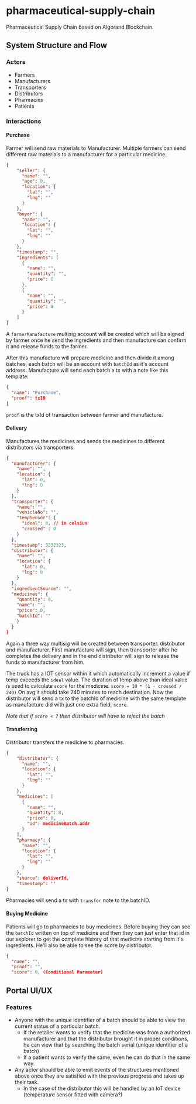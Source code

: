 # pharmaceutical-supply-chain

Pharmaceutical Supply Chain based on Algorand Blockchain.

## System Structure and Flow

### Actors

- Farmers
- Manufacturers
- Transporters
- Distributors
- Pharmacies
- Patients

### Interactions

#### Purchase

Farmer will send raw materials to Manufacturer. Multiple farmers can send different raw materials to a manufacturer for a particular medicine.

```json
{
    "seller": {
      "name": "",
      "age": 0,
      "location": {
        "lat": "",
        "lng": ""
      }
    },
    "buyer": {
      "name": "",
      "location": {
        "lat": "",
        "lng": ""
      }
    },
    "timestamp": "",
    "ingredients": [
      {
        "name": "",
        "quantity": "",
        "price": 0
      },
      {
        "name": "",
        "quantity": "",
        "price": 0
      }
    ]
}
```

A `farmerManufacture` multisig account will be created which will be signed by farmer once he send the ingredients and then manufacture can confirm it and release funds to the farmer.

After this manufacture will prepare medicine and then divide it among batches, each batch will be an account with `batchId` as it's account address. Manufacture will send each batch a tx with a note like this template:
```json
{
  "name": "Purchase",
  "proof": txID
}
```
`proof` is the txId of transaction between farmer and manufacture.
#### Delivery

Manufactures the medicines and sends the medicines to different distributors via transporters.

```json
{
  "manufacturer": {
    "name": "",
    "location": {
      "lat": 0,
      "lng": 0
    }
  },
  "transporter": {
    "name": "",
    "vehicleNo": "",
    "tempSensor": {
      "ideal": 0, // in celsius
      "crossed" : 0
    }
  },
  "timestamp": 3232323,
  "distributor": {
    "name": "",
    "location": {
      "lat": 0,
      "lng": 0
    }
  },
  "ingredientSource": "",
  "medicines": {
    "quantity": 0,
    "name": "",
    "price": 0,
    "batchId": ""
    }
  }
}
```

Again a three way multisig will be created between transporter. distributor and manufacturer. First manufacture will sign, then transporter after he completes the delivery and in the end distributor will sign to release the funds to manufacturer from him.

The truck has a IOT sensor within it which automatically increment a value if temp exceeds the `ideal` value. The duration of temp above than ideal value is used to calculate `score` for the medicine. 
`score = 10 * (1 - crossed / 240)` On avg it should take 240 minutes to reach destination. Now the distributor will send a tx to the batchId of medicine with the same template as manufacture did with just one extra field, `score`.

_Note that if `score < 7` then distributor will have to reject the batch_

#### Transferring 

Distributor transfers the medicine to pharmacies.

```json
{
    "distributor": {
      "name": "",
      "location": {
        "lat": "",
        "lng": ""
      }
    },
    "medicines": [
      {
        "name": "",
        "quantity": 0,
        "price": 0,
        "id": medicineBatch.addr
      }
    ],
    "pharmacy": {
      "name": "",
      "location": {
        "lat": "",
        "lng": ""
      }
    },
    "source": deliverId,
    "timestamp": ''
}
```
Pharmacies will send a tx with `transfer` note to the batchID.

#### Buying Medicine

Patients will go to pharmacies to buy medicines. Before buying they can see the `batchId` written on top of medicine and then they can just enter that id in our explorer to get the complete history of that medicine starting from it's ingredients. He'll also be able to see the score by distributor.

```json
{
  "name": "",
  "proof": "",
  "score": 0, (Conditional Parameter)
```

## Portal UI/UX

### Features

- Anyone with the unique identifier of a batch should be able to view the current status of a particular batch.
  - If the retailer wants to verify that the medicine was from a authorized manufacturer and that the distributor brought it in proper conditions, he can view that by searching the batch serial (unique identifier of a batch)
  - If a patient wants to verify the same, even he can do that in the same way.
- Any actor should be able to emit events of the structures mentioned above once they are satisfied with the previous progress and takes up their task.
  - In the case of the distributor this will be handled by an IoT device (temperature sensor fitted with camera?)
